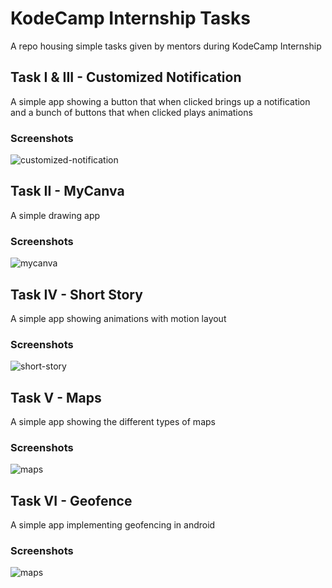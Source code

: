# KodeCamp Internship Tasks

A repo housing simple tasks given by mentors during KodeCamp Internship

## Task I & III - Customized Notification

A simple app showing a button that when clicked brings up a notification and a bunch of buttons that
when clicked plays animations

### Screenshots

![customized-notification](./screenshots/customized-notification.png)

## Task II - MyCanva

A simple drawing app

### Screenshots

![mycanva](./screenshots/mycanva.png)

## Task IV - Short Story

A simple app showing animations with motion layout

### Screenshots

![short-story](./screenshots/short-story.png)

## Task V - Maps

A simple app showing the different types of maps

### Screenshots

![maps](./screenshots/maps.png)

## Task VI - Geofence

A simple app implementing geofencing in android

### Screenshots

![maps](./screenshots/geofence.png)

